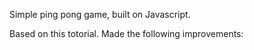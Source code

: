 Simple ping pong game, built on Javascript.

Based on this totorial. Made the following improvements:

